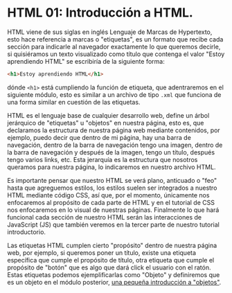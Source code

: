 # HTML 01: Introducción a HTML.
HTML viene de sus siglas en inglés Lenguaje de Marcas de Hypertexto, esto hace referencia a marcas o "etiquetas", es un formato que recibe cada sección para indicarle al navegador exactamente lo que queremos decirle, si quisiéramos un texto visualizado como título que contenga el valor "Estoy aprendiendo HTML" se escribiría de la siguiente forma: 
```html
<h1>Estoy aprendiendo HTML</h1>
```
dónde `<h1>` está cumpliendo la función de etiqueta, que adentraremos en el siguiente módulo, esto es similar a un archivo de tipo `.xml` que funciona de una forma similar en cuestión de las etiquetas.

HTML es el lenguaje base de cualquier desarrollo web, define un árbol jerárquico de "etiquetas" u "objetos" en nuestra página, esto es, que declaramos la estructura de nuestra página web mediante contenidos, por ejemplo, puedo decir que dentro de mi página, hay una barra de navegación, dentro de la barra de navegación tengo una imagen, dentro de la barra de navegación y después de la imagen, tengo un título, después tengo varios links, etc. Esta jerarquía es la estructura que nosotros queramos para nuestra página, lo indicaremos en nuestro archivo HTML.

Es importante pensar que nuestro HTML se verá plano, anticuado o "feo" hasta que agreguemos estilos, los estilos suelen ser integrados a nuestro HTML mediante código CSS, así que, por el momento, únicamente nos enfocaremos al propósito de cada parte de HTML y en el tutorial de CSS nos enfocaremos en lo visual de nuestras páginas. Finalmente lo que hará funcional cada sección de nuestro HTML serán las interacciones de JavaScript (JS) que también veremos en la tercer parte de nuestro tutorial introductorio.

Las etiquetas HTML cumplen cierto "propósito" dentro de nuestra página web, por ejemplo, si queremos poner un título, existe una etiqueta específica que cumple el propósito de título, otra etiqueta que cumple el propósito de "botón" que es algo que dará click el usuario con el ratón. Estas etiquetas podemos ejemplificarlas como "Objeto" y definiremos que es un objeto en el módulo posterior, [una pequeña introducción a "objetos"](./02-objetos.md).
